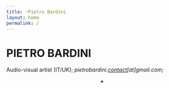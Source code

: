 ```yaml
---
title: ⋆Pietro Bardini
layout: home
permalink: /
---
```


# PIETRO BARDINI
Audio-visual artist (IT/UK);
*pietrobardini.*<a href="pietrobardini.contact@gmail.com">*contact*</a>*[at]gmail.com;*
<p align="center">✴</p>

